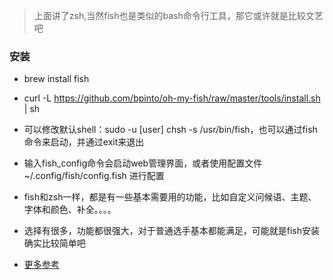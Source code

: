 > 上面讲了zsh,当然fish也是类似的bash命令行工具，那它或许就是比较文艺吧

### 安装
- brew install fish
- curl -L https://github.com/bpinto/oh-my-fish/raw/master/tools/install.sh | sh

- 可以修改默认shell：sudo -u [user] chsh -s /usr/bin/fish，也可以通过fish命令来启动，并通过exit来退出

- 输入fish_config命令会启动web管理界面，或者使用配置文件 ~/.config/fish/config.fish 进行配置

- fish和zsh一样，都是有一些基本需要用的功能，比如自定义问候语、主题、字体和颜色、补全。。。。

- 选择有很多，功能都很强大，对于普通选手基本都能满足，可能就是fish安装确实比较简单吧

- [更多参考](https://www.jianshu.com/p/7ffd9d1af788) 